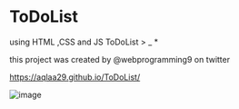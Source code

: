 # ToDoList
using HTML ,CSS and JS ToDoList   > _ *

this project was created by @webprogramming9 on twitter

https://aqlaa29.github.io/ToDoList/


![image](https://user-images.githubusercontent.com/85647715/181611270-bd0c8671-aaf0-468f-b627-9c0cc0f43462.png)


